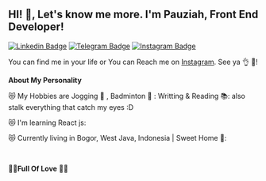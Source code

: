 ## HI! 👋, Let's know me more. I'm Pauziah, Front End Developer!

[![Linkedin Badge](https://img.shields.io/badge/-LinkedIn?style=plastic&logo=Linkedin&link=https://www.linkedin.com/in/pauziah-9a514b177/)](https://www.linkedin.com/in/pauziah-9a514b177/) 
[![Telegram Badge](https://img.shields.io/badge/-Telegram-blue?style=plastic&logo=telegram&link=https://t.me/ziassy)](https://t.me/ziassy) 
[![Instagram Badge](https://img.shields.io/badge/-Instagram-white?style=plastic&logo=instagram&link=https://www.instagram.com/fauziiyaa_/)](https://www.instagram.com/fauziiyaa_/)

You can find me in your life or You can Reach me on [Instagram](https://www.instagram.com/fauziiyaa_/). See ya 👌 📱!

**About My Personality**

😻 My Hobbies are Jogging 🏃 , Badminton 🎾 : Writting & Reading 📚: also stalk everything that catch my eyes :D  

😻 I'm learning React js:

😻 Currently living in Bogor, West Java, Indonesia | Sweet Home 💒:

&nbsp;


💖💖**Full Of Love** 💖💖
